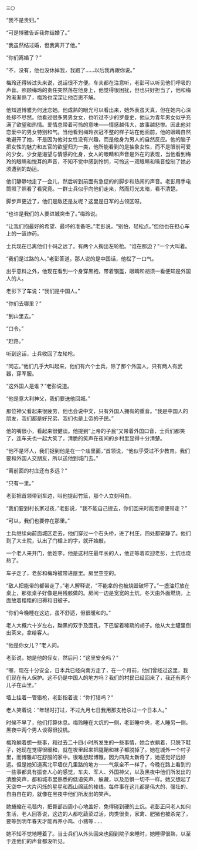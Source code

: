     三〇 

   “我不是贵妇。”

   “可是博雅告诉我你结婚了。”

   “我虽然结过婚，但我离开了他。”

   “你们离婚了？”

   “不，没有，他也没休掉我，我跑了……以后我再跟你说。”

   梅玲还得转过头来说，说话很不方便。车夫都在注意听，老彭可以听见他们呼吸的声音。照顾梅玲的责任突然落在他身上，他觉得很困扰，但也只好担当了，他和梅玲渐渐熟了，梅玲也深深让他百思不解。

   他知道博雅为何迷恋她。他成熟的眼光可以看出来，她外表虽天真，但在她内心深处却不尽然。他看过很多男男女女，也听过不少的罗曼史，他认为青年男女似乎充满了欲望和热情。爱情总带着可怜的意味——情感越伟大，故事越悲惨。因此他对恋爱中的男女特别和气。当他看到梅玲衣冠不整的样子站在他面前，他的眼睛自然地避开了她，不是因为他对女性没有兴趣，而是他身为男人的自然反应。他的脑子把女性的魅力和五官的欲望归为一类，他所能看到的是抽象女性，而不是眼前可爱的少女。少女是渴望与情感的化身，女人的眼睛和声音是外在的表现，当他看到梅玲的眼睛和悦耳的声音，不知不觉中感到怜悯，可怜这一双眼睛和嗓音控制了她必须遭到的劫运。

   他们静静地走了一会儿，然后听到前面有急促的的脚步和热闹的声音。老彭用手电筒照了照看了看究竟。一群士兵似乎向他们走来，然而灯光太暗，看不清楚。

   脚步声更近了，他们是敌还是友呢？这里是日军的占领区呀。

   “也许是我们的人要进城突击了。”梅玲说。

   “让我们抱最好的希望、最坏的准备吧。”老彭说，“别怕，轻松点。”但他也在担心车上的一篮炸药。

   士兵现在已离他们十码之远了。有两个人掏出左轮枪。“谁在那边？”一个大叫着。

   “我们是过路的人。”老彭答道。那人说的是中国话，他松了一口气。

   出乎意料之外，他现在看到一个身穿黑袍，带着钢盔，眼睛和胡须一看便知是外国人的人。

   老彭下了车说：“我们是中国人。”

   “你们去哪里？”

   “到山里去。”

   “口令。”

   “赶路。”

   听到这话，士兵收回了左轮枪。

   “同志。”他们几乎大叫起来，他们有六个士兵，除了那个外国人，只有两人有武器，穿军服。

   “这外国人是谁？”老彭说道。

   “他是意大利神父，我们要送他回城。”

   那位神父看起来很疲劳，他也会说中文，只有外国人拥有的重音。“我是中国人的朋友，我们都是好兄弟，我们也是上帝的子民。”

   他的嘴很小，看起来很健谈。他提到“上帝的子民”又带着外国口音，士兵们都笑了，连车夫也一起大笑了，清脆的笑声在夜间的乡村里显得十分清楚。

   “他不是坏人，我们捉到他是在一个庙里面，”首领说，“他似乎受过不少教育。我们要和外国人交朋友，所以送他到城门去。”

   “离前面的村庄还有多远？”

   “只有一里。”

   老彭把首领带到车边，叫他提起竹篮，那个人立刻明白。

   “我们要到村长家过夜，”老彭说，“我不能自己提去，你们回来时能否顺便带走？”

   “可以，我们也要停在那里。”

   士兵继续向前面城区走去，他们穿过一个石头桥，进了村庄，四处都安静了。他们到了大土院，认出了门楣上的字，就开始敲。

   一个老人来开门，他姓李，他是这村庄最年长的人，他正等着欢迎老彭，土炕也烧热了。

   车子走了，老彭和梅玲被带进屋里。房里空空的。

   “敌人把能带的都带走了，”老人解释说，“不能拿的也被烧毁破坏了。”一盏油灯放在桌上，那张桌子好像是用残骸做的。房间一边是宽宽的土炕，冬天由外面燃烧，上面放着粗粗的旧褥和旧被子。

   “你们今晚睡在这边，虽不舒适，但很暖和的。”

   老人大概六十岁左右，黝黑的双手及面孔，下巴留着稀疏的胡子。他从大土罐里倒出茶来，拿给客人。

   “他是你女儿？”老人问。

   老彭说，她是他的侄女，然后问：“这里安全吗？”

   “喔，现在十分安全，日本兵已经向南方走了，在一个月前，他们曾经过这里，我们现在有人保护。这不仍是中国人的地方吗？我们的村民已经回来了，我还有两个儿子在山里。”

   墙上挂着一管猎枪，老彭指着说：“你打猎吗？”

   老人笑着说：“年轻时打过，不过九月七日我用那支枪杀过一个日本人。”

   时候不早了，他们打算休息。梅玲睡在大炕的一侧，老彭睡中央，老人睡另一侧。黑夜中两个男人谈得很投机。

   梅玲躺着想一些事，和过去二十四小时所发生的一些事情，她合衣躺着，只脱下鞋子，她现在觉得很暖和，就在夜里起来把腿鞘和袜子都脱掉了。她在城外一个村子里，而博雅却在舒服的家中。很难想起博雅，因为四周太新奇了，她感觉好远好远。但是她知道离北平墙仅几里路的地方——气氛全不一样了。今晚在路上看到的一些事都具有振奋人心的感觉，车夫、军人、外国神父，以及黑夜中他们所发出的清脆笑声，都和城市里熟悉的低语笑声、躲藏，以及恐惧一切不一样。她又想起了天空中一大片闪烁的星星和西山绵延的棱线。每件事在这儿都是伟大的、强壮的、自由自在的，就像在黑夜中他们所发出的笑声。

   她蜷缩在毛毯内，把臀部四周小心地盖好，免得碰到硬的土炕。老彭正问老人如何生活，老人回答说，这边的人都吃蔬菜过活，肉类很贵，家禽、肥猪也被杀完了，要等到明年春天才能再养小鸡、小猪等……

   她不知不觉地睡着了。当士兵们从外头回来也回到院子来睡时，她睡得很熟，以至于连他们的声音都没听见。

